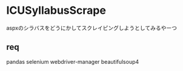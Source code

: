 # ICUSyllabusScrape

aspxのシラバスをどうにかしてスクレイピングしようとしてみるやーつ

## req

pandas
selenium
webdriver-manager
beautifulsoup4

